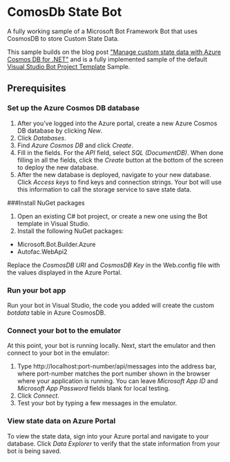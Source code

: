 # ComosDb State Bot

A fully working sample of a Microsoft Bot Framework Bot that uses CosmosDB to store Custom State Data.

This sample builds on the blog post ["Manage custom state data with Azure Cosmos DB for .NET"](https://docs.microsoft.com/en-us/bot-framework/dotnet/bot-builder-dotnet-state-azure-cosmosdb) and is a fully implemented sample of the default [Visual Studio Bot Project Template](http://aka.ms/bf-bc-vstemplate) Sample.

## Prerequisites

### Set up the Azure Cosmos DB database
1. After you’ve logged into the Azure portal, create a new Azure Cosmos DB database by clicking *New*. 
2. Click *Databases*. 
3. Find *Azure Cosmos DB* and click *Create*.
4. Fill in the fields. For the *API* field, select *SQL (DocumentDB)*. When done filling in all the fields, click the *Create* button at the bottom of the screen to deploy the new database. 
5. After the new database is deployed, navigate to your new database. Click *Access keys* to find keys and connection strings. Your bot will use this information to call the storage service to save state data.

###Install NuGet packages
1. Open an existing C# bot project, or create a new one using the Bot template in Visual Studio. 
2. Install the following NuGet packages:

- Microsoft.Bot.Builder.Azure
- Autofac.WebApi2

Replace the *CosmosDB URI* and *CosmosDB Key* in the Web.config file with the values displayed in the Azure Portal.

### Run your bot app
Run your bot in Visual Studio, the code you added will create the custom *botdata* table in Azure CosmosDB.

### Connect your bot to the emulator
At this point, your bot is running locally. Next, start the emulator and then connect to your bot in the emulator:

1. Type http://localhost:port-number/api/messages into the address bar, where port-number matches the port number shown in the browser where your application is running. You can leave *Microsoft App ID* and *Microsoft App Password* fields blank for local testing.
2. Click *Connect*. 
3. Test your bot by typing a few messages in the emulator.

### View state data on Azure Portal
To view the state data, sign into your Azure portal and navigate to your database. Click *Data Explorer* to verify that the state information from your bot is being saved. 